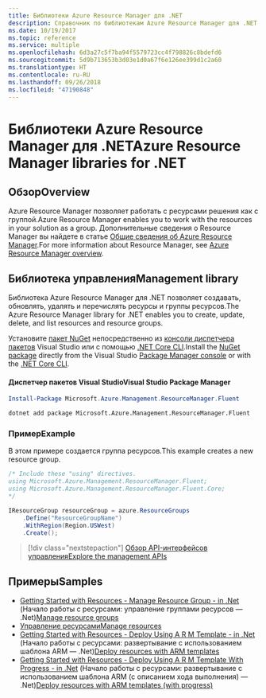```yaml
---
title: Библиотеки Azure Resource Manager для .NET
description: Справочник по библиотекам Azure Resource Manager для .NET
ms.date: 10/19/2017
ms.topic: reference
ms.service: multiple
ms.openlocfilehash: 6d3a27c5f7ba94f5579723cc4f798826c8bdefd6
ms.sourcegitcommit: 5d9b713653b3d03e1d0a67f6e126ee399d1c2a60
ms.translationtype: HT
ms.contentlocale: ru-RU
ms.lasthandoff: 09/26/2018
ms.locfileid: "47190848"
---
```

# <a name="azure-resource-manager-libraries-for-net"></a><span data-ttu-id="e44dd-103">Библиотеки Azure Resource Manager для .NET</span><span class="sxs-lookup"><span data-stu-id="e44dd-103">Azure Resource Manager libraries for .NET</span></span>

## <a name="overview"></a><span data-ttu-id="e44dd-104">Обзор</span><span class="sxs-lookup"><span data-stu-id="e44dd-104">Overview</span></span>

<span data-ttu-id="e44dd-105">Azure Resource Manager позволяет работать с ресурсами решения как с группой.</span><span class="sxs-lookup"><span data-stu-id="e44dd-105">Azure Resource Manager enables you to work with the resources in your solution as a group.</span></span>  <span data-ttu-id="e44dd-106">Дополнительные сведения о Resource Manager вы найдете в статье [Общие сведения об Azure Resource Manager](https://docs.microsoft.com/azure/azure-resource-manager/resource-group-overview).</span><span class="sxs-lookup"><span data-stu-id="e44dd-106">For more information about Resource Manager, see [Azure Resource Manager overview](https://docs.microsoft.com/azure/azure-resource-manager/resource-group-overview).</span></span>

## <a name="management-library"></a><span data-ttu-id="e44dd-107">Библиотека управления</span><span class="sxs-lookup"><span data-stu-id="e44dd-107">Management library</span></span>

<span data-ttu-id="e44dd-108">Библиотека Azure Resource Manager для .NET позволяет создавать, обновлять, удалять и перечислять ресурсы и группы ресурсов.</span><span class="sxs-lookup"><span data-stu-id="e44dd-108">The Azure Resource Manager library for .NET enables you to create, update, delete, and list resources and resource groups.</span></span>

<span data-ttu-id="e44dd-109">Установите [пакет NuGet](https://www.nuget.org/packages/Microsoft.Azure.Management.ResourceManager.Fluent) непосредственно из [консоли диспетчера пакетов][PackageManager] Visual Studio или с помощью [.NET Core CLI][DotNetCLI].</span><span class="sxs-lookup"><span data-stu-id="e44dd-109">Install the [NuGet package](https://www.nuget.org/packages/Microsoft.Azure.Management.ResourceManager.Fluent) directly from the Visual Studio [Package Manager console][PackageManager] or with the [.NET Core CLI][DotNetCLI].</span></span>

#### <a name="visual-studio-package-manager"></a><span data-ttu-id="e44dd-110">Диспетчер пакетов Visual Studio</span><span class="sxs-lookup"><span data-stu-id="e44dd-110">Visual Studio Package Manager</span></span>

```powershell
Install-Package Microsoft.Azure.Management.ResourceManager.Fluent
```

```bash
dotnet add package Microsoft.Azure.Management.ResourceManager.Fluent
```

### <a name="example"></a><span data-ttu-id="e44dd-111">Пример</span><span class="sxs-lookup"><span data-stu-id="e44dd-111">Example</span></span>

<span data-ttu-id="e44dd-112">В этом примере создается группа ресурсов.</span><span class="sxs-lookup"><span data-stu-id="e44dd-112">This example creates a new resource group.</span></span>

```csharp
/* Include these "using" directives.
using Microsoft.Azure.Management.ResourceManager.Fluent;
using Microsoft.Azure.Management.ResourceManager.Fluent.Core;
*/

IResourceGroup resourceGroup = azure.ResourceGroups
    .Define("ResourceGroupName")
    .WithRegion(Region.USWest)
    .Create();
```

> [!div class="nextstepaction"]
> [<span data-ttu-id="e44dd-113">Обзор API-интерфейсов управления</span><span class="sxs-lookup"><span data-stu-id="e44dd-113">Explore the management APIs</span></span>](/dotnet/api/overview/azure/resources/management)


## <a name="samples"></a><span data-ttu-id="e44dd-114">Примеры</span><span class="sxs-lookup"><span data-stu-id="e44dd-114">Samples</span></span>

* <span data-ttu-id="e44dd-115">[Getting Started with Resources - Manage Resource Group - in .Net](https://github.com/Azure-Samples/resources-dotnet-manage-resource-group) (Начало работы с ресурсами: управление группами ресурсов — .Net)</span><span class="sxs-lookup"><span data-stu-id="e44dd-115">[Manage resource groups](https://github.com/Azure-Samples/resources-dotnet-manage-resource-group)</span></span>
* [<span data-ttu-id="e44dd-116">Управление ресурсами</span><span class="sxs-lookup"><span data-stu-id="e44dd-116">Manage resources</span></span>](https://github.com/Azure-Samples/resources-dotnet-manage-resource)
* <span data-ttu-id="e44dd-117">[Getting Started with Resources - Deploy Using A R M Template - in .Net](https://github.com/Azure-Samples/resources-dotnet-deploy-using-arm-template) (Начало работы с ресурсами: развертывание с использованием шаблона ARM — .Net)</span><span class="sxs-lookup"><span data-stu-id="e44dd-117">[Deploy resources with ARM templates](https://github.com/Azure-Samples/resources-dotnet-deploy-using-arm-template)</span></span>
* <span data-ttu-id="e44dd-118">[Getting Started with Resources - Deploy Using A R M Template With Progress - in .Net](https://github.com/Azure-Samples/resources-dotnet-deploy-using-arm-template-with-progress) (Начало работы с ресурсами: развертывание с использованием шаблона ARM (с описанием хода выполнения) — .Net)</span><span class="sxs-lookup"><span data-stu-id="e44dd-118">[Deploy resources with ARM templates (with progress)](https://github.com/Azure-Samples/resources-dotnet-deploy-using-arm-template-with-progress)</span></span>


[PackageManager]: https://docs.microsoft.com/nuget/tools/package-manager-console
[DotNetCLI]: https://docs.microsoft.com/dotnet/core/tools/dotnet-add-package
